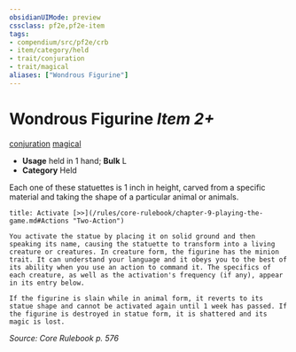 ```yaml
---
obsidianUIMode: preview
cssclass: pf2e,pf2e-item
tags:
- compendium/src/pf2e/crb
- item/category/held
- trait/conjuration
- trait/magical
aliases: ["Wondrous Figurine"]
---
```

# Wondrous Figurine *Item 2+*  
[conjuration](/rules/traits/conjuration.md)  [magical](/rules/traits/magical.md)  

- **Usage** held in 1 hand; **Bulk** L
- **Category** Held

Each one of these statuettes is 1 inch in height, carved from a specific material and taking the shape of a particular animal or animals.

```ad-embed-ability
title: Activate [>>](/rules/core-rulebook/chapter-9-playing-the-game.md#Actions "Two-Action")

You activate the statue by placing it on solid ground and then speaking its name, causing the statuette to transform into a living creature or creatures. In creature form, the figurine has the minion trait. It can understand your language and it obeys you to the best of its ability when you use an action to command it. The specifics of each creature, as well as the activation's frequency (if any), appear in its entry below.

If the figurine is slain while in animal form, it reverts to its statue shape and cannot be activated again until 1 week has passed. If the figurine is destroyed in statue form, it is shattered and its magic is lost.
```

*Source: Core Rulebook p. 576*